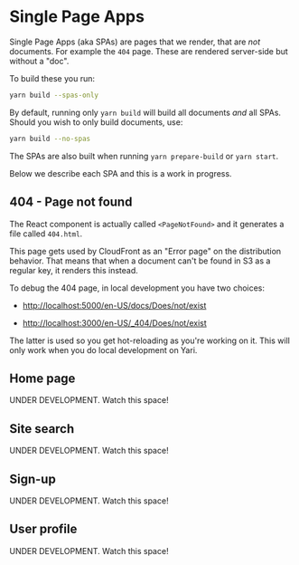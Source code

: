 # Single Page Apps

Single Page Apps (aka SPAs) are pages that we render, that are _not_ documents.
For example the `404` page. These are rendered server-side but without a "doc".

To build these you run:

```sh
yarn build --spas-only
```

By default, running only `yarn build` will build all documents _and_ all SPAs.
Should you wish to only build documents, use:

```sh
yarn build --no-spas
```

The SPAs are also built when running `yarn prepare-build` or `yarn start`.

Below we describe each SPA and this is a work in progress.

## 404 - Page not found

The React component is actually called `<PageNotFound>` and it generates a file
called `404.html`.

This page gets used by CloudFront as an "Error page" on the distribution
behavior. That means that when a document can't be found in S3 as a regular
key, it renders this instead.

To debug the 404 page, in local development you have two choices:

- <http://localhost:5000/en-US/docs/Does/not/exist>

- <http://localhost:3000/en-US/_404/Does/not/exist>

The latter is used so you get hot-reloading as you're working on it. This will only
work when you do local development on Yari.

## Home page

UNDER DEVELOPMENT. Watch this space!

## Site search

UNDER DEVELOPMENT. Watch this space!

## Sign-up

UNDER DEVELOPMENT. Watch this space!

## User profile

UNDER DEVELOPMENT. Watch this space!
